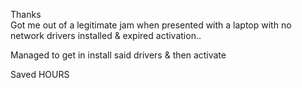 Thanks  
Got me out of a legitimate jam when presented with a laptop with no network drivers installed & expired activation..  
  
Managed to get in install said drivers & then activate  
  
Saved HOURS